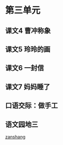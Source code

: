 # 第三单元

## 课文4 曹冲称象

<Ebook grade="xxyw2a" :pages="28" :paged="30" ></Ebook> 


## 课文5 玲玲的画

<Ebook grade="xxyw2a" :pages="31" :paged="32" ></Ebook> 


## 课文6 一封信

<Ebook grade="xxyw2a" :pages="33" :paged="35" ></Ebook> 


## 课文7 妈妈睡了

<Ebook grade="xxyw2a" :pages="36" :paged="37" ></Ebook> 


## 口语交际：做手工

<Ebook grade="xxyw2a" :pages="38" :paged="38" ></Ebook> 


## 语文园地三

<Ebook grade="xxyw2a" :pages="39" :paged="42" ></Ebook>


[zanshang](../res/zanshang.md ':include')